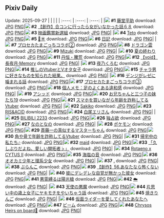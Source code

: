 ## Pixiv Daily
Update: 2025-09-27
|      |      |      |
| :----: | :----: | :----: |
|![](https://pixiv.microyu.workers.dev/c/240x480/img-master/img/2025/09/25/00/00/19/135499134_p0_master1200.jpg) **#1** [藤堂平助](https://www.pixiv.net/artworks/135499134) download: [JPG](https://pixiv.microyu.workers.dev/img-original/img/2025/09/25/00/00/19/135499134_p0.jpg) [PNG](https://pixiv.microyu.workers.dev/img-original/img/2025/09/25/00/00/19/135499134_p0.png)|![](https://pixiv.microyu.workers.dev/c/240x480/img-master/img/2025/09/26/02/08/18/135535089_p0_master1200.jpg) **#2** [【創作】合コンに行ったら女がいなかった話６８](https://www.pixiv.net/artworks/135535089) download: [JPG](https://pixiv.microyu.workers.dev/img-original/img/2025/09/26/02/08/18/135535089_p0.jpg) [PNG](https://pixiv.microyu.workers.dev/img-original/img/2025/09/26/02/08/18/135535089_p0.png)|![](https://pixiv.microyu.workers.dev/c/240x480/img-master/img/2025/09/25/00/00/13/135499100_p0_master1200.jpg) **#3** [映画鑑賞新選組](https://www.pixiv.net/artworks/135499100) download: [JPG](https://pixiv.microyu.workers.dev/img-original/img/2025/09/25/00/00/13/135499100_p0.jpg) [PNG](https://pixiv.microyu.workers.dev/img-original/img/2025/09/25/00/00/13/135499100_p0.png)|
|![](https://pixiv.microyu.workers.dev/c/240x480/img-master/img/2025/09/25/00/00/17/135499121_p0_master1200.jpg) **#4** [Teto](https://www.pixiv.net/artworks/135499121) download: [JPG](https://pixiv.microyu.workers.dev/img-original/img/2025/09/25/00/00/17/135499121_p0.jpg) [PNG](https://pixiv.microyu.workers.dev/img-original/img/2025/09/25/00/00/17/135499121_p0.png)|![](https://pixiv.microyu.workers.dev/c/240x480/img-master/img/2025/09/25/01/12/40/135502201_p0_master1200.jpg) **#5** [🌙☀](https://www.pixiv.net/artworks/135502201) download: [JPG](https://pixiv.microyu.workers.dev/img-original/img/2025/09/25/01/12/40/135502201_p0.jpg) [PNG](https://pixiv.microyu.workers.dev/img-original/img/2025/09/25/01/12/40/135502201_p0.png)|![](https://pixiv.microyu.workers.dev/c/240x480/img-master/img/2025/09/25/20/30/02/135526195_p0_master1200.jpg) **#6** [日記](https://www.pixiv.net/artworks/135526195) download: [JPG](https://pixiv.microyu.workers.dev/img-original/img/2025/09/25/20/30/02/135526195_p0.jpg) [PNG](https://pixiv.microyu.workers.dev/img-original/img/2025/09/25/20/30/02/135526195_p0.png)|
|![](https://pixiv.microyu.workers.dev/c/240x480/img-master/img/2025/09/25/17/54/38/135520548_p0_master1200.jpg) **#7** [プロセカたまごっちコラボ②](https://www.pixiv.net/artworks/135520548) download: [JPG](https://pixiv.microyu.workers.dev/img-original/img/2025/09/25/17/54/38/135520548_p0.jpg) [PNG](https://pixiv.microyu.workers.dev/img-original/img/2025/09/25/17/54/38/135520548_p0.png)|![](https://pixiv.microyu.workers.dev/c/240x480/img-master/img/2025/09/26/07/30/04/135544310_p0_master1200.jpg) **#8** [ドラゴン雲](https://www.pixiv.net/artworks/135544310) download: [JPG](https://pixiv.microyu.workers.dev/img-original/img/2025/09/26/07/30/04/135544310_p0.jpg) [PNG](https://pixiv.microyu.workers.dev/img-original/img/2025/09/26/07/30/04/135544310_p0.png)|![](https://pixiv.microyu.workers.dev/c/240x480/img-master/img/2025/09/25/01/46/43/135503083_p0_master1200.jpg) **#9** [Mizuki](https://www.pixiv.net/artworks/135503083) download: [JPG](https://pixiv.microyu.workers.dev/img-original/img/2025/09/25/01/46/43/135503083_p0.jpg) [PNG](https://pixiv.microyu.workers.dev/img-original/img/2025/09/25/01/46/43/135503083_p0.png)|
|![](https://pixiv.microyu.workers.dev/c/240x480/img-master/img/2025/09/26/00/01/27/135535327_p0_master1200.jpg) **#10** [夏の終わり](https://www.pixiv.net/artworks/135535327) download: [JPG](https://pixiv.microyu.workers.dev/img-original/img/2025/09/26/00/01/27/135535327_p0.jpg) [PNG](https://pixiv.microyu.workers.dev/img-original/img/2025/09/26/00/01/27/135535327_p0.png)|![](https://pixiv.microyu.workers.dev/c/240x480/img-master/img/2025/09/26/00/00/14/135535074_p0_master1200.jpg) **#11** [丹恒・騰荒](https://www.pixiv.net/artworks/135535074) download: [JPG](https://pixiv.microyu.workers.dev/img-original/img/2025/09/26/00/00/14/135535074_p0.jpg) [PNG](https://pixiv.microyu.workers.dev/img-original/img/2025/09/26/00/00/14/135535074_p0.png)|![](https://pixiv.microyu.workers.dev/c/240x480/img-master/img/2025/09/26/00/31/02/135536751_p0_master1200.jpg) **#12** [【void】長夜月·Memory](https://www.pixiv.net/artworks/135536751) download: [JPG](https://pixiv.microyu.workers.dev/img-original/img/2025/09/26/00/31/02/135536751_p0.jpg) [PNG](https://pixiv.microyu.workers.dev/img-original/img/2025/09/26/00/31/02/135536751_p0.png)|
|![](https://pixiv.microyu.workers.dev/c/240x480/img-master/img/2025/09/25/00/00/17/135499123_p0_master1200.jpg) **#13** [夜乃くろむ](https://www.pixiv.net/artworks/135499123) download: [JPG](https://pixiv.microyu.workers.dev/img-original/img/2025/09/25/00/00/17/135499123_p0.jpg) [PNG](https://pixiv.microyu.workers.dev/img-original/img/2025/09/25/00/00/17/135499123_p0.png)|![](https://pixiv.microyu.workers.dev/c/240x480/img-master/img/2025/09/26/18/00/37/135556429_p0_master1200.jpg) **#14** [推しのVtuberとVオタ女子](https://www.pixiv.net/artworks/135556429) download: [JPG](https://pixiv.microyu.workers.dev/img-original/img/2025/09/26/18/00/37/135556429_p0.jpg) [PNG](https://pixiv.microyu.workers.dev/img-original/img/2025/09/26/18/00/37/135556429_p0.png)|![](https://pixiv.microyu.workers.dev/c/240x480/img-master/img/2025/09/25/17/38/40/135519941_p0_master1200.jpg) **#15** [チャラ男に好きなものを知られた結果。](https://www.pixiv.net/artworks/135519941) download: [JPG](https://pixiv.microyu.workers.dev/img-original/img/2025/09/25/17/38/40/135519941_p0.jpg) [PNG](https://pixiv.microyu.workers.dev/img-original/img/2025/09/25/17/38/40/135519941_p0.png)|
|![](https://pixiv.microyu.workers.dev/c/240x480/img-master/img/2025/09/26/00/16/16/135536146_p0_master1200.jpg) **#16** [デンジがレゼに噛まれる話](https://www.pixiv.net/artworks/135536146) download: [JPG](https://pixiv.microyu.workers.dev/img-original/img/2025/09/26/00/16/16/135536146_p0.jpg) [PNG](https://pixiv.microyu.workers.dev/img-original/img/2025/09/26/00/16/16/135536146_p0.png)|![](https://pixiv.microyu.workers.dev/c/240x480/img-master/img/2025/09/26/17/38/40/135555720_p0_master1200.jpg) **#17** [プロセカたまごっちコラボ③](https://www.pixiv.net/artworks/135555720) download: [JPG](https://pixiv.microyu.workers.dev/img-original/img/2025/09/26/17/38/40/135555720_p0.jpg) [PNG](https://pixiv.microyu.workers.dev/img-original/img/2025/09/26/17/38/40/135555720_p0.png)|![](https://pixiv.microyu.workers.dev/c/240x480/img-master/img/2025/09/25/06/00/12/135506965_p0_master1200.jpg) **#18** [個人メモ：足のよくある違和感](https://www.pixiv.net/artworks/135506965) download: [JPG](https://pixiv.microyu.workers.dev/img-original/img/2025/09/25/06/00/12/135506965_p0.jpg) [PNG](https://pixiv.microyu.workers.dev/img-original/img/2025/09/25/06/00/12/135506965_p0.png)|
|![](https://pixiv.microyu.workers.dev/c/240x480/img-master/img/2025/09/26/00/17/00/135536173_p0_master1200.jpg) **#19** [アシッド](https://www.pixiv.net/artworks/135536173) download: [JPG](https://pixiv.microyu.workers.dev/img-original/img/2025/09/26/00/17/00/135536173_p0.jpg) [PNG](https://pixiv.microyu.workers.dev/img-original/img/2025/09/26/00/17/00/135536173_p0.png)|![](https://pixiv.microyu.workers.dev/c/240x480/img-master/img/2025/09/25/13/46/46/135515097_p0_master1200.jpg) **#20** [お兄ちゃんと三つ子の妹たち19](https://www.pixiv.net/artworks/135515097) download: [JPG](https://pixiv.microyu.workers.dev/img-original/img/2025/09/25/13/46/46/135515097_p0.jpg) [PNG](https://pixiv.microyu.workers.dev/img-original/img/2025/09/25/13/46/46/135515097_p0.png)|![](https://pixiv.microyu.workers.dev/c/240x480/img-master/img/2025/09/25/21/26/10/135528612_p0_master1200.jpg) **#21** [スマホを買いながら年齢を詐称してるVtuber](https://www.pixiv.net/artworks/135528612) download: [JPG](https://pixiv.microyu.workers.dev/img-original/img/2025/09/25/21/26/10/135528612_p0.jpg) [PNG](https://pixiv.microyu.workers.dev/img-original/img/2025/09/25/21/26/10/135528612_p0.png)|
|![](https://pixiv.microyu.workers.dev/c/240x480/img-master/img/2025/09/25/01/10/17/135502128_p0_master1200.jpg) **#22** [Sakiko](https://www.pixiv.net/artworks/135502128) download: [JPG](https://pixiv.microyu.workers.dev/img-original/img/2025/09/25/01/10/17/135502128_p0.jpg) [PNG](https://pixiv.microyu.workers.dev/img-original/img/2025/09/25/01/10/17/135502128_p0.png)|![](https://pixiv.microyu.workers.dev/c/240x480/img-master/img/2025/09/26/00/50/53/135537462_p0_master1200.jpg) **#23** [RIS&ACID](https://www.pixiv.net/artworks/135537462) download: [JPG](https://pixiv.microyu.workers.dev/img-original/img/2025/09/26/00/50/53/135537462_p0.jpg) [PNG](https://pixiv.microyu.workers.dev/img-original/img/2025/09/26/00/50/53/135537462_p0.png)|![](https://pixiv.microyu.workers.dev/c/240x480/img-master/img/2025/09/26/00/02/08/135535407_p0_master1200.jpg) **#24** [白尾エリさん](https://www.pixiv.net/artworks/135535407) download: [JPG](https://pixiv.microyu.workers.dev/img-original/img/2025/09/26/00/02/08/135535407_p0.jpg) [PNG](https://pixiv.microyu.workers.dev/img-original/img/2025/09/26/00/02/08/135535407_p0.png)|
|![](https://pixiv.microyu.workers.dev/c/240x480/img-master/img/2025/09/26/00/45/08/135537263_p0_master1200.jpg) **#25** [BILIBILI 2233](https://www.pixiv.net/artworks/135537263) download: [JPG](https://pixiv.microyu.workers.dev/img-original/img/2025/09/26/00/45/08/135537263_p0.jpg) [PNG](https://pixiv.microyu.workers.dev/img-original/img/2025/09/26/00/45/08/135537263_p0.png)|![](https://pixiv.microyu.workers.dev/c/240x480/img-master/img/2025/09/26/19/00/16/135558538_p0_master1200.jpg) **#26** [独占欲](https://www.pixiv.net/artworks/135558538) download: [JPG](https://pixiv.microyu.workers.dev/img-original/img/2025/09/26/19/00/16/135558538_p0.jpg) [PNG](https://pixiv.microyu.workers.dev/img-original/img/2025/09/26/19/00/16/135558538_p0.png)|![](https://pixiv.microyu.workers.dev/c/240x480/img-master/img/2025/09/26/18/12/27/135557027_p0_master1200.jpg) **#27** [なのとなの](https://www.pixiv.net/artworks/135557027) download: [JPG](https://pixiv.microyu.workers.dev/img-original/img/2025/09/26/18/12/27/135557027_p0.jpg) [PNG](https://pixiv.microyu.workers.dev/img-original/img/2025/09/26/18/12/27/135557027_p0.png)|
|![](https://pixiv.microyu.workers.dev/c/240x480/img-master/img/2025/09/26/17/56/02/135556156_p0_master1200.jpg) **#28** [ポケモン](https://www.pixiv.net/artworks/135556156) download: [JPG](https://pixiv.microyu.workers.dev/img-original/img/2025/09/26/17/56/02/135556156_p0.jpg) [PNG](https://pixiv.microyu.workers.dev/img-original/img/2025/09/26/17/56/02/135556156_p0.png)|![](https://pixiv.microyu.workers.dev/c/240x480/img-master/img/2025/09/26/00/00/30/135535162_p0_master1200.jpg) **#29** [斎藤一の真似するマスターちゃん](https://www.pixiv.net/artworks/135535162) download: [JPG](https://pixiv.microyu.workers.dev/img-original/img/2025/09/26/00/00/30/135535162_p0.jpg) [PNG](https://pixiv.microyu.workers.dev/img-original/img/2025/09/26/00/00/30/135535162_p0.png)|![](https://pixiv.microyu.workers.dev/c/240x480/img-master/img/2025/09/26/21/01/30/135563317_p0_master1200.jpg) **#30** [角や骨で年齢を詐称してるVtuber](https://www.pixiv.net/artworks/135563317) download: [JPG](https://pixiv.microyu.workers.dev/img-original/img/2025/09/26/21/01/30/135563317_p0.jpg) [PNG](https://pixiv.microyu.workers.dev/img-original/img/2025/09/26/21/01/30/135563317_p0.png)|
|![](https://pixiv.microyu.workers.dev/c/240x480/img-master/img/2025/09/25/17/32/18/135519961_p0_master1200.jpg) **#31** [帰宅中の私たち🎶](https://www.pixiv.net/artworks/135519961) download: [JPG](https://pixiv.microyu.workers.dev/img-original/img/2025/09/25/17/32/18/135519961_p0.jpg) [PNG](https://pixiv.microyu.workers.dev/img-original/img/2025/09/25/17/32/18/135519961_p0.png)|![](https://pixiv.microyu.workers.dev/c/240x480/img-master/img/2025/09/26/12/38/47/135549789_p0_master1200.jpg) **#32** [maid](https://www.pixiv.net/artworks/135549789) download: [JPG](https://pixiv.microyu.workers.dev/img-original/img/2025/09/26/12/38/47/135549789_p0.jpg) [PNG](https://pixiv.microyu.workers.dev/img-original/img/2025/09/26/12/38/47/135549789_p0.png)|![](https://pixiv.microyu.workers.dev/c/240x480/img-master/img/2025/09/25/00/08/36/135499818_p0_master1200.jpg) **#33** [「久しぶりだよね、愛しい開拓者♭」](https://www.pixiv.net/artworks/135499818) download: [JPG](https://pixiv.microyu.workers.dev/img-original/img/2025/09/25/00/08/36/135499818_p0.jpg) [PNG](https://pixiv.microyu.workers.dev/img-original/img/2025/09/25/00/08/36/135499818_p0.png)|
|![](https://pixiv.microyu.workers.dev/c/240x480/img-master/img/2025/09/26/00/28/47/135536598_p0_master1200.jpg) **#34** [Rotaeno x CYTUS II](https://www.pixiv.net/artworks/135536598) download: [JPG](https://pixiv.microyu.workers.dev/img-original/img/2025/09/26/00/28/47/135536598_p0.jpg) [PNG](https://pixiv.microyu.workers.dev/img-original/img/2025/09/26/00/28/47/135536598_p0.png)|![](https://pixiv.microyu.workers.dev/c/240x480/img-master/img/2025/09/25/16/21/54/135518241_p0_master1200.jpg) **#35** [海塩の音](https://www.pixiv.net/artworks/135518241) download: [JPG](https://pixiv.microyu.workers.dev/img-original/img/2025/09/25/16/21/54/135518241_p0.jpg) [PNG](https://pixiv.microyu.workers.dev/img-original/img/2025/09/25/16/21/54/135518241_p0.png)|![](https://pixiv.microyu.workers.dev/c/240x480/img-master/img/2025/09/26/18/27/34/135557472_p0_master1200.jpg) **#36** [オオカミ少年と理系少女](https://www.pixiv.net/artworks/135557472) download: [JPG](https://pixiv.microyu.workers.dev/img-original/img/2025/09/26/18/27/34/135557472_p0.jpg) [PNG](https://pixiv.microyu.workers.dev/img-original/img/2025/09/26/18/27/34/135557472_p0.png)|
|![](https://pixiv.microyu.workers.dev/c/240x480/img-master/img/2025/09/26/00/00/14/135535070_p0_master1200.jpg) **#37** [.](https://www.pixiv.net/artworks/135535070) download: [JPG](https://pixiv.microyu.workers.dev/img-original/img/2025/09/26/00/00/14/135535070_p0.jpg) [PNG](https://pixiv.microyu.workers.dev/img-original/img/2025/09/26/00/00/14/135535070_p0.png)|![](https://pixiv.microyu.workers.dev/c/240x480/img-master/img/2025/09/25/00/00/18/135499132_p0_master1200.jpg) **#38** [ぶらんこ](https://www.pixiv.net/artworks/135499132) download: [JPG](https://pixiv.microyu.workers.dev/img-original/img/2025/09/25/00/00/18/135499132_p0.jpg) [PNG](https://pixiv.microyu.workers.dev/img-original/img/2025/09/25/00/00/18/135499132_p0.png)|![](https://pixiv.microyu.workers.dev/c/240x480/img-master/img/2025/09/26/17/06/32/135554952_p0_master1200.jpg) **#39** [【創作】56.あなたなら怖くない](https://www.pixiv.net/artworks/135554952) download: [JPG](https://pixiv.microyu.workers.dev/img-original/img/2025/09/26/17/06/32/135554952_p0.jpg) [PNG](https://pixiv.microyu.workers.dev/img-original/img/2025/09/26/17/06/32/135554952_p0.png)|
|![](https://pixiv.microyu.workers.dev/c/240x480/img-master/img/2025/09/26/22/32/41/135567360_p0_master1200.jpg) **#40** [彼にデレデレな自覚が無かった彼女](https://www.pixiv.net/artworks/135567360) download: [JPG](https://pixiv.microyu.workers.dev/img-original/img/2025/09/26/22/32/41/135567360_p0.jpg) [PNG](https://pixiv.microyu.workers.dev/img-original/img/2025/09/26/22/32/41/135567360_p0.png)|![](https://pixiv.microyu.workers.dev/c/240x480/img-master/img/2025/09/26/07/05/29/135543877_p0_master1200.jpg) **#41** [悪霊縛るは陽光槍](https://www.pixiv.net/artworks/135543877) download: [JPG](https://pixiv.microyu.workers.dev/img-original/img/2025/09/26/07/05/29/135543877_p0.jpg) [PNG](https://pixiv.microyu.workers.dev/img-original/img/2025/09/26/07/05/29/135543877_p0.png)|![](https://pixiv.microyu.workers.dev/c/240x480/img-master/img/2025/09/26/01/41/46/135538875_p0_master1200.jpg) **#42** [☁️](https://www.pixiv.net/artworks/135538875) download: [JPG](https://pixiv.microyu.workers.dev/img-original/img/2025/09/26/01/41/46/135538875_p0.jpg) [PNG](https://pixiv.microyu.workers.dev/img-original/img/2025/09/26/01/41/46/135538875_p0.png)|
|![](https://pixiv.microyu.workers.dev/c/240x480/img-master/img/2025/09/26/00/00/09/135535036_p0_master1200.jpg) **#43** [天使の悪魔](https://www.pixiv.net/artworks/135535036) download: [JPG](https://pixiv.microyu.workers.dev/img-original/img/2025/09/26/00/00/09/135535036_p0.jpg) [PNG](https://pixiv.microyu.workers.dev/img-original/img/2025/09/26/00/00/09/135535036_p0.png)|![](https://pixiv.microyu.workers.dev/c/240x480/img-master/img/2025/09/26/00/11/33/135535949_p0_master1200.jpg) **#44** [片思い中の歳上女子にヤキモチをやいちゃう話](https://www.pixiv.net/artworks/135535949) download: [JPG](https://pixiv.microyu.workers.dev/img-original/img/2025/09/26/00/11/33/135535949_p0.jpg) [PNG](https://pixiv.microyu.workers.dev/img-original/img/2025/09/26/00/11/33/135535949_p0.png)|![](https://pixiv.microyu.workers.dev/c/240x480/img-master/img/2025/09/25/16/42/39/135518697_p0_master1200.jpg) **#45** [焼きりんご](https://www.pixiv.net/artworks/135518697) download: [JPG](https://pixiv.microyu.workers.dev/img-original/img/2025/09/25/16/42/39/135518697_p0.jpg) [PNG](https://pixiv.microyu.workers.dev/img-original/img/2025/09/25/16/42/39/135518697_p0.png)|
|![](https://pixiv.microyu.workers.dev/c/240x480/img-master/img/2025/09/26/09/53/44/135524306_p0_master1200.jpg) **#46** [仮面ライダーを愛してくれたあなたへ](https://www.pixiv.net/artworks/135524306) download: [JPG](https://pixiv.microyu.workers.dev/img-original/img/2025/09/26/09/53/44/135524306_p0.jpg) [PNG](https://pixiv.microyu.workers.dev/img-original/img/2025/09/26/09/53/44/135524306_p0.png)|![](https://pixiv.microyu.workers.dev/c/240x480/img-master/img/2025/09/26/18/47/32/135558097_p0_master1200.jpg) **#47** [ビーム](https://www.pixiv.net/artworks/135558097) download: [JPG](https://pixiv.microyu.workers.dev/img-original/img/2025/09/26/18/47/32/135558097_p0.jpg) [PNG](https://pixiv.microyu.workers.dev/img-original/img/2025/09/26/18/47/32/135558097_p0.png)|![](https://pixiv.microyu.workers.dev/c/240x480/img-master/img/2025/09/26/23/13/42/135563356_p0_master1200.jpg) **#48** [Chrysos Heirs on board🚀](https://www.pixiv.net/artworks/135563356) download: [JPG](https://pixiv.microyu.workers.dev/img-original/img/2025/09/26/23/13/42/135563356_p0.jpg) [PNG](https://pixiv.microyu.workers.dev/img-original/img/2025/09/26/23/13/42/135563356_p0.png)|

